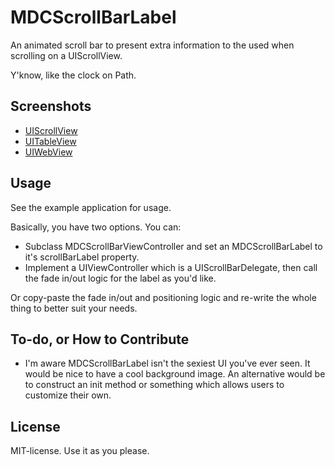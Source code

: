 # MDCScrollBarLabel

An animated scroll bar to present extra information
to the used when scrolling on a UIScrollView.

Y'know, like the clock on Path.

## Screenshots

- [UIScrollView](http://cl.ly/3i3x1s2n071r050r1t2k)
- [UITableView](http://cl.ly/0F3M2r0h1r2301130C09)
- [UIWebView](http://cl.ly/1447370Q0u023c1S1V2E)

## Usage

See the example application for usage.

Basically, you have two options. You can:

- Subclass MDCScrollBarViewController and set an MDCScrollBarLabel to it's
  scrollBarLabel property.
- Implement a UIViewController which is a UIScrollBarDelegate, then call the
  fade in/out logic for the label as you'd like.

Or copy-paste the fade in/out and positioning logic and re-write
the whole thing to better suit your needs.

## To-do, or How to Contribute

- I'm aware MDCScrollBarLabel isn't the sexiest UI you've ever seen.
  It would be nice to have a cool background image.
  An alternative would be to construct an init method or something
  which allows users to customize their own.

## License

MIT-license. Use it as you please.
